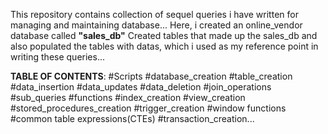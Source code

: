 This repository contains collection of sequel queries i have written for managing and maintaining database...
Here, i created an online_vendor database called **"sales_db"** Created tables that made up the sales_db and also populated the tables with datas, which i used as my reference point in writing these queries...

**TABLE OF CONTENTS**:
#Scripts
   #database_creation
   #table_creation
   #data_insertion
   #data_updates
   #data_deletion
   #join_operations
   #sub_queries
   #functions
   #index_creation
   #view_creation
   #stored_procedures_creation
   #trigger_creation
   #window functions
   #common table expressions(CTEs)
   #transaction_creation...
